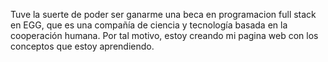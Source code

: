 Tuve la suerte de poder ser ganarme una beca en programacion full stack en EGG, que es una compañía de ciencia y tecnología basada en la cooperación humana. Por tal motivo, estoy creando mi pagina web con los conceptos que estoy aprendiendo.
